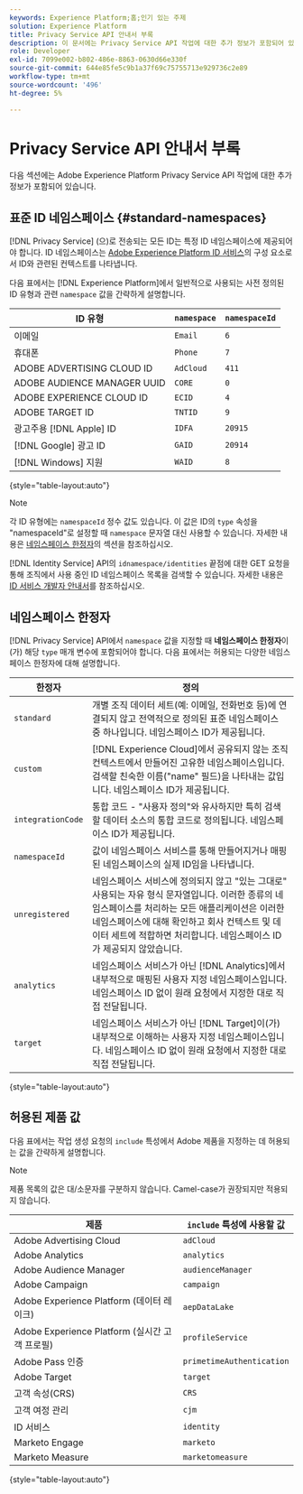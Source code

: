 ```yaml
---
keywords: Experience Platform;홈;인기 있는 주제
solution: Experience Platform
title: Privacy Service API 안내서 부록
description: 이 문서에는 Privacy Service API 작업에 대한 추가 정보가 포함되어 있습니다.
role: Developer
exl-id: 7099e002-b802-486e-8863-0630d66e330f
source-git-commit: 644e85fe5c9b1a37f69c75755713e929736c2e89
workflow-type: tm+mt
source-wordcount: '496'
ht-degree: 5%

---
```


# Privacy Service API 안내서 부록

다음 섹션에는 Adobe Experience Platform Privacy Service API 작업에 대한 추가 정보가 포함되어 있습니다.

## 표준 ID 네임스페이스 {#standard-namespaces}

[!DNL Privacy Service] (으)로 전송되는 모든 ID는 특정 ID 네임스페이스에 제공되어야 합니다. ID 네임스페이스는 [Adobe Experience Platform ID 서비스](../../identity-service/home.md)의 구성 요소로서 ID와 관련된 컨텍스트를 나타냅니다.

다음 표에서는 [!DNL Experience Platform]에서 일반적으로 사용되는 사전 정의된 ID 유형과 관련 `namespace` 값을 간략하게 설명합니다.

| ID 유형 | `namespace` | `namespaceId` |
| --- | --- | --- |
| 이메일 | `Email` | `6` |
| 휴대폰 | `Phone` | `7` |
| ADOBE ADVERTISING CLOUD ID | `AdCloud` | `411` |
| ADOBE AUDIENCE MANAGER UUID | `CORE` | `0` |
| ADOBE EXPERIENCE CLOUD ID | `ECID` | `4` |
| ADOBE TARGET ID | `TNTID` | `9` |
| 광고주용 [!DNL Apple] ID | `IDFA` | `20915` |
| [!DNL Google] 광고 ID | `GAID` | `20914` |
| [!DNL Windows] 지원 | `WAID` | `8` |

{style="table-layout:auto"}

>[!NOTE]
>
>각 ID 유형에는 `namespaceId` 정수 값도 있습니다. 이 값은 ID의 `type` 속성을 &quot;namespaceId&quot;로 설정할 때 `namespace` 문자열 대신 사용할 수 있습니다. 자세한 내용은 [네임스페이스 한정자](#namespace-qualifiers)의 섹션을 참조하십시오.

[!DNL Identity Service] API의 `idnamespace/identities` 끝점에 대한 GET 요청을 통해 조직에서 사용 중인 ID 네임스페이스 목록을 검색할 수 있습니다. 자세한 내용은 [ID 서비스 개발자 안내서](../../identity-service/api/getting-started.md)를 참조하십시오.

## 네임스페이스 한정자

[!DNL Privacy Service] API에서 `namespace` 값을 지정할 때 **네임스페이스 한정자**&#x200B;이(가) 해당 `type` 매개 변수에 포함되어야 합니다. 다음 표에서는 허용되는 다양한 네임스페이스 한정자에 대해 설명합니다.

| 한정자 | 정의 |
| --------- | ---------- |
| `standard` | 개별 조직 데이터 세트(예: 이메일, 전화번호 등)에 연결되지 않고 전역적으로 정의된 표준 네임스페이스 중 하나입니다. 네임스페이스 ID가 제공됩니다. |
| `custom` | [!DNL Experience Cloud]에서 공유되지 않는 조직 컨텍스트에서 만들어진 고유한 네임스페이스입니다. 검색할 친숙한 이름(&quot;name&quot; 필드)을 나타내는 값입니다. 네임스페이스 ID가 제공됩니다. |
| `integrationCode` | 통합 코드 - &quot;사용자 정의&quot;와 유사하지만 특히 검색할 데이터 소스의 통합 코드로 정의됩니다. 네임스페이스 ID가 제공됩니다. |
| `namespaceId` | 값이 네임스페이스 서비스를 통해 만들어지거나 매핑된 네임스페이스의 실제 ID임을 나타냅니다. |
| `unregistered` | 네임스페이스 서비스에 정의되지 않고 &quot;있는 그대로&quot; 사용되는 자유 형식 문자열입니다. 이러한 종류의 네임스페이스를 처리하는 모든 애플리케이션은 이러한 네임스페이스에 대해 확인하고 회사 컨텍스트 및 데이터 세트에 적합하면 처리합니다. 네임스페이스 ID가 제공되지 않았습니다. |
| `analytics` | 네임스페이스 서비스가 아닌 [!DNL Analytics]에서 내부적으로 매핑된 사용자 지정 네임스페이스입니다. 네임스페이스 ID 없이 원래 요청에서 지정한 대로 직접 전달됩니다. |
| `target` | 네임스페이스 서비스가 아닌 [!DNL Target]이(가) 내부적으로 이해하는 사용자 지정 네임스페이스입니다. 네임스페이스 ID 없이 원래 요청에서 지정한 대로 직접 전달됩니다. |

{style="table-layout:auto"}

## 허용된 제품 값

다음 표에서는 작업 생성 요청의 `include` 특성에서 Adobe 제품을 지정하는 데 허용되는 값을 간략하게 설명합니다.

>[!NOTE]
>
>제품 목록의 값은 대/소문자를 구분하지 않습니다. Camel-case가 권장되지만 적용되지 않습니다.

| 제품 | `include` 특성에 사용할 값 |
| --- | --- |
| Adobe Advertising Cloud | `adCloud` |
| Adobe Analytics | `analytics` |
| Adobe Audience Manager | `audienceManager` |
| Adobe Campaign | `campaign` |
| Adobe Experience Platform (데이터 레이크) | `aepDataLake` |
| Adobe Experience Platform (실시간 고객 프로필) | `profileService` |
| Adobe Pass 인증 | `primetimeAuthentication` |
| Adobe Target | `target` |
| 고객 속성(CRS) | `CRS` |
| 고객 여정 관리 | `cjm` |
| ID 서비스 | `identity` |
| Marketo Engage | `marketo` |
| Marketo Measure | `marketomeasure` |

{style="table-layout:auto"}
